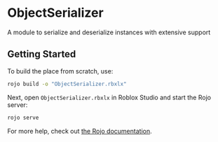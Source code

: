 # ObjectSerializer
A module to serialize and deserialize instances with extensive support

## Getting Started
To build the place from scratch, use:

```bash
rojo build -o "ObjectSerializer.rbxlx"
```

Next, open `ObjectSerializer.rbxlx` in Roblox Studio and start the Rojo server:

```bash
rojo serve
```

For more help, check out [the Rojo documentation](https://rojo.space/docs).
